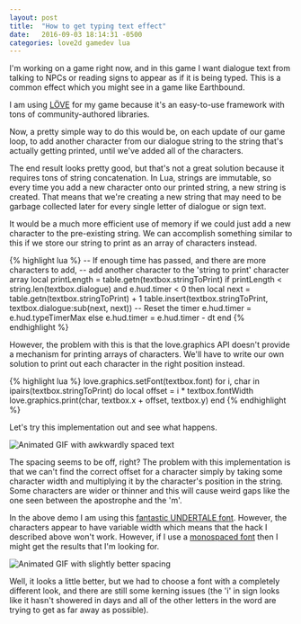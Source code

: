 ```yaml
---
layout: post
title:  "How to get typing text effect"
date:   2016-09-03 18:14:31 -0500
categories: love2d gamedev lua
---
```

I'm working on a game right now, and in this game I want dialogue text from
talking to NPCs or reading signs to appear as if it is being typed. This is
a common effect which you might see in a game like Earthbound.

I am using [LÖVE](https://love2d.org/) for my game because it's an easy-to-use
framework with tons of community-authored libraries.

Now, a pretty simple way to do this would be, on each update of our game loop,
to add another character from our dialogue string to the string that's actually
getting printed, until we've added all of the characters.

The end result looks pretty good, but that's not a great solution because it
requires tons of string concatenation. In Lua, strings are immutable, so every
time you add a new character onto our printed string, a new string is created.
That means that we're creating a new string that may need to be garbage
collected later for every single letter of dialogue or sign text.

It would be a much more efficient use of memory if we could just add a new
character to the pre-existing string. We can accomplish something similar to
this if we store our string to print as an array of characters instead.

{% highlight lua %}
-- If enough time has passed, and there are more characters to add,
-- add another character to the 'string to print' character array
local printLength = table.getn(textbox.stringToPrint)
if printLength < string.len(textbox.dialogue) and e.hud.timer < 0 then
    local next = table.getn(textbox.stringToPrint) + 1
    table.insert(textbox.stringToPrint, textbox.dialogue:sub(next, next))
    -- Reset the timer
    e.hud.timer = e.hud.typeTimerMax
else
    e.hud.timer = e.hud.timer - dt
end
{% endhighlight %}

However, the problem with this is that the love.graphics API doesn't provide
a mechanism for printing arrays of characters. We'll have to write our own
solution to print out each character in the right position instead.

{% highlight lua %}
love.graphics.setFont(textbox.font)
for i, char in ipairs(textbox.stringToPrint) do
    local offset = i * textbox.fontWidth
    love.graphics.print(char, textbox.x + offset, textbox.y)
end
{% endhighlight %}

Let's try this implementation out and see what happens.

![Animated GIF with awkwardly spaced text](/robrtsql/img/weird-spacing.gif)

The spacing seems to be off, right? The problem with this implementation is
that we can't find the correct offset for a character simply by taking some
character width and multiplying it by the character's position in the string.
Some characters are wider or thinner and this will cause weird gaps like the one
seen between the apostrophe and the 'm'.

In the above demo I am using this [fantastic UNDERTALE font](https://www.behance.net/gallery/31268855/Determination-Better-Undertale-Font).
However, the characters appear to have variable width which means that the hack
I described above won't work. However, if I use a
[monospaced font](https://fontlibrary.org/en/font/press-start-2p) then I might
get the results that I'm looking for.

![Animated GIF with slightly better spacing](/robrtsql/img/weird-spacing.gif)

Well, it looks a little better, but we had to choose a font with a completely
different look, and there are still some kerning issues (the 'i' in sign looks
like it hasn't showered in days and all of the other letters in the word
are trying to get as far away as possible).
